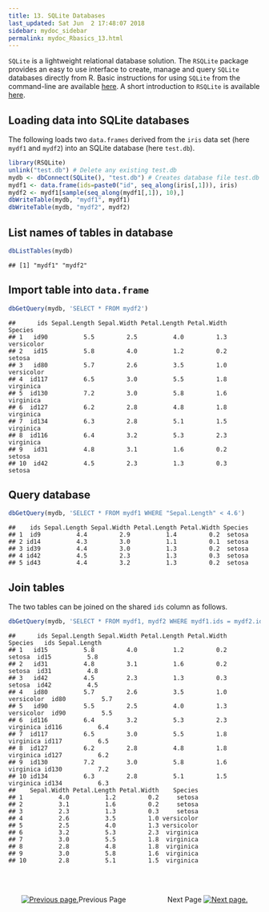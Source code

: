 ```yaml
---
title: 13. SQLite Databases
last_updated: Sat Jun  2 17:48:07 2018
sidebar: mydoc_sidebar
permalink: mydoc_Rbasics_13.html
---
```


`SQLite` is a lightweight relational database solution. The `RSQLite` package provides an easy to use interface to create, manage and query `SQLite` databases directly from R. Basic instructions
for using `SQLite` from the command-line are available [here](https://www.sqlite.org/cli.html). A short introduction to `RSQLite` is available [here](https://github.com/rstats-db/RSQLite/blob/master/vignettes/RSQLite.Rmd).

## Loading data into SQLite databases

The following loads two `data.frames` derived from the `iris` data set (here `mydf1` and `mydf2`) 
into an SQLite database (here `test.db`).


```r
library(RSQLite)
unlink("test.db") # Delete any existing test.db
mydb <- dbConnect(SQLite(), "test.db") # Creates database file test.db
mydf1 <- data.frame(ids=paste0("id", seq_along(iris[,1])), iris)
mydf2 <- mydf1[sample(seq_along(mydf1[,1]), 10),]
dbWriteTable(mydb, "mydf1", mydf1)
dbWriteTable(mydb, "mydf2", mydf2)
```

## List names of tables in database


```r
dbListTables(mydb)
```

```
## [1] "mydf1" "mydf2"
```

## Import table into `data.frame`


```r
dbGetQuery(mydb, 'SELECT * FROM mydf2')
```

```
##      ids Sepal.Length Sepal.Width Petal.Length Petal.Width    Species
## 1   id90          5.5         2.5          4.0         1.3 versicolor
## 2   id15          5.8         4.0          1.2         0.2     setosa
## 3   id80          5.7         2.6          3.5         1.0 versicolor
## 4  id117          6.5         3.0          5.5         1.8  virginica
## 5  id130          7.2         3.0          5.8         1.6  virginica
## 6  id127          6.2         2.8          4.8         1.8  virginica
## 7  id134          6.3         2.8          5.1         1.5  virginica
## 8  id116          6.4         3.2          5.3         2.3  virginica
## 9   id31          4.8         3.1          1.6         0.2     setosa
## 10  id42          4.5         2.3          1.3         0.3     setosa
```

## Query database


```r
dbGetQuery(mydb, 'SELECT * FROM mydf1 WHERE "Sepal.Length" < 4.6')
```

```
##    ids Sepal.Length Sepal.Width Petal.Length Petal.Width Species
## 1  id9          4.4         2.9          1.4         0.2  setosa
## 2 id14          4.3         3.0          1.1         0.1  setosa
## 3 id39          4.4         3.0          1.3         0.2  setosa
## 4 id42          4.5         2.3          1.3         0.3  setosa
## 5 id43          4.4         3.2          1.3         0.2  setosa
```

## Join tables

The two tables can be joined on the shared `ids` column as follows. 


```r
dbGetQuery(mydb, 'SELECT * FROM mydf1, mydf2 WHERE mydf1.ids = mydf2.ids')
```

```
##      ids Sepal.Length Sepal.Width Petal.Length Petal.Width    Species   ids Sepal.Length
## 1   id15          5.8         4.0          1.2         0.2     setosa  id15          5.8
## 2   id31          4.8         3.1          1.6         0.2     setosa  id31          4.8
## 3   id42          4.5         2.3          1.3         0.3     setosa  id42          4.5
## 4   id80          5.7         2.6          3.5         1.0 versicolor  id80          5.7
## 5   id90          5.5         2.5          4.0         1.3 versicolor  id90          5.5
## 6  id116          6.4         3.2          5.3         2.3  virginica id116          6.4
## 7  id117          6.5         3.0          5.5         1.8  virginica id117          6.5
## 8  id127          6.2         2.8          4.8         1.8  virginica id127          6.2
## 9  id130          7.2         3.0          5.8         1.6  virginica id130          7.2
## 10 id134          6.3         2.8          5.1         1.5  virginica id134          6.3
##    Sepal.Width Petal.Length Petal.Width    Species
## 1          4.0          1.2         0.2     setosa
## 2          3.1          1.6         0.2     setosa
## 3          2.3          1.3         0.3     setosa
## 4          2.6          3.5         1.0 versicolor
## 5          2.5          4.0         1.3 versicolor
## 6          3.2          5.3         2.3  virginica
## 7          3.0          5.5         1.8  virginica
## 8          2.8          4.8         1.8  virginica
## 9          3.0          5.8         1.6  virginica
## 10         2.8          5.1         1.5  virginica
```


<br><br><center><a href="mydoc_Rbasics_12.html"><img src="images/left_arrow.png" alt="Previous page."></a>Previous Page &nbsp; &nbsp; &nbsp; &nbsp; &nbsp; &nbsp; &nbsp; &nbsp; &nbsp; &nbsp; Next Page
<a href="mydoc_Rbasics_14.html"><img src="images/right_arrow.png" alt="Next page."></a></center>
